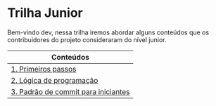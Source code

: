 # Trilha Junior

Bem-vindo dev, nessa trilha iremos abordar alguns conteúdos que os contribuidores do projeto consideraram do nível junior.

| Conteúdos                                                                                             |
| ----------------------------------------------------------------------------------------------------- |
| [1. Primeiros passos](1.%20Primeiros%20passos/Introdução.md)                                          |
| [2. Lógica de programação](2.%20L%C3%B3gica%20de%20programa%C3%A7%C3%A3o/1.%20Raciocínio%20Lógico.md) |
| [3. Padrão de commit para iniciantes](3.Padr%C3%A3o%20de%20commit%20para%20iniciantes/) |
